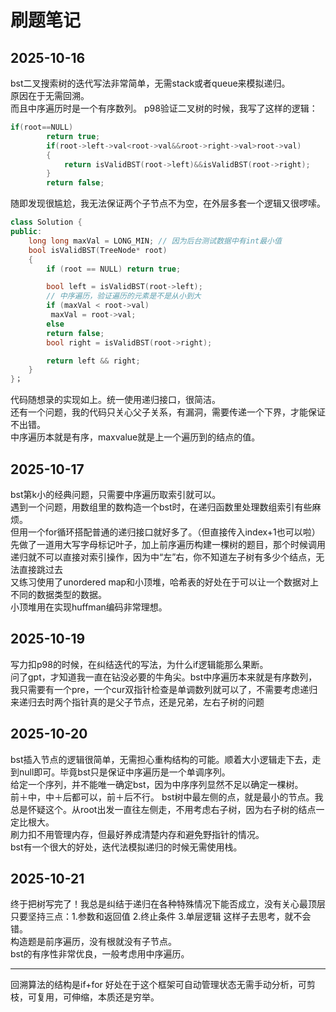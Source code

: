 # 刷题笔记
## 2025-10-16
bst二叉搜索树的迭代写法非常简单，无需stack或者queue来模拟递归。  
原因在于无需回溯。  
而且中序遍历时是一个有序数列。 
p98验证二叉树的时候，我写了这样的逻辑：  
```cpp
if(root==NULL)  
        return true;  
        if(root->left->val<root->val&&root->right->val>root->val)
        {
            return isValidBST(root->left)&&isValidBST(root->right);
        }
        return false;
```
随即发现很尴尬，我无法保证两个子节点不为空，在外层多套一个逻辑又很啰嗦。  

```cpp
class Solution {
public:
    long long maxVal = LONG_MIN; // 因为后台测试数据中有int最小值
    bool isValidBST(TreeNode* root) 
    {
        if (root == NULL) return true;

        bool left = isValidBST(root->left);
        // 中序遍历，验证遍历的元素是不是从小到大
        if (maxVal < root->val)
         maxVal = root->val;
        else 
        return false;
        bool right = isValidBST(root->right);

        return left && right;
    }
}；
```
代码随想录的实现如上。统一使用递归接口，很简洁。  
还有一个问题，我的代码只关心父子关系，有漏洞，需要传递一个下界，才能保证不出错。  
中序遍历本就是有序，maxvalue就是上一个遍历到的结点的值。  


## 2025-10-17
bst第k小的经典问题，只需要中序遍历取索引就可以。  
遇到一个问题，用数组里的数构造一个bst时，在递归函数里处理数组索引有些麻烦。  
但用一个for循环搭配普通的递归接口就好多了。（但直接传入index+1也可以啦）  
先做了一道用大写字母标记叶子，加上前序遍历构建一棵树的题目，那个时候调用递归就不可以直接对索引操作，因为中“左”右，你不知道左子树有多少个结点，无法直接跳过去  
又练习使用了unordered map和小顶堆，哈希表的好处在于可以让一个数据对上不同的数据类型的数据。  
小顶堆用在实现huffman编码非常理想。  

## 2025-10-19
写力扣p98的时候，在纠结迭代的写法，为什么if逻辑能那么果断。  
问了gpt，才知道我一直在钻没必要的牛角尖。bst中序遍历本来就是有序数列，我只需要有一个pre，一个cur双指针检查是单调数列就可以了，不需要考虑递归来递归去时两个指针真的是父子节点，还是兄弟，左右子树的问题  

## 2025-10-20
bst插入节点的逻辑很简单，无需担心重构结构的可能。顺着大小逻辑走下去，走到null即可。毕竟bst只是保证中序遍历是一个单调序列。  
给定一个序列，并不能唯一确定bst，因为中序序列显然不足以确定一棵树。  
前＋中，中＋后都可以，前＋后不行。
bst树中最左侧的点，就是最小的节点。我总是怀疑这个。从root出发一直往左侧走，不用考虑右子树，因为右子树的结点一定比根大。  
刷力扣不用管理内存，但最好养成清楚内存和避免野指针的情况。  
bst有一个很大的好处，迭代法模拟递归的时候无需使用栈。

## 2025-10-21
终于把树写完了！我总是纠结于递归在各种特殊情况下能否成立，没有关心最顶层  
只要坚持三点：1.参数和返回值 2.终止条件 3.单层逻辑 这样子去思考，就不会错。  
构造题是前序遍历，没有根就没有子节点。  
bst的有序性非常优良，一般考虑用中序遍历。  

----
回溯算法的结构是if+for
好处在于这个框架可自动管理状态无需手动分析，可剪枝，可复用，可伸缩，本质还是穷举。  
